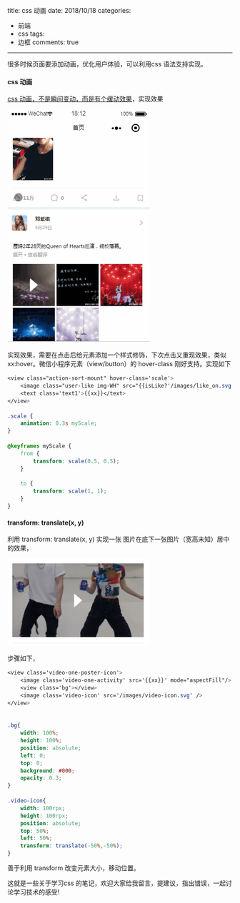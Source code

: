title: css 动画
date: 2018/10/18
categories:

- 前端
- css
tags:
- 边框
comments: true
---

很多时候页面要添加动画，优化用户体验，可以利用css 语法支持实现。
#### css 动画
[css 动画，不是瞬间变动，而是有个缓动效果](http://www.ruanyifeng.com/blog/2014/02/css_transition_and_animation.html)，实现效果

![动画图](/images/20181018/animation1.gif)

实现效果，需要在点击后给元素添加一个样式修饰，下次点击又重现效果，类似 xx:hover。微信小程序元素（view/button）的 hover-class 刚好支持。实现如下
```css
<view class="action-sort-mount" hover-class='scale'>
    <image class="user-like img-WH" src="{{isLike?'/images/like_on.svg':'/images/like.svg'}}" />
    <text class='text1'>{{xx}}</text>
</view>

.scale {
    animation: 0.3s myScale;
}

@keyframes myScale {
    from {
        transform: scale(0.5, 0.5);
    }

    to {
        transform: scale(1, 1);
    }
}
```

#### transform: translate(x, y)
利用  transform: translate(x, y) 实现一张 图片在底下一张图片（宽高未知）居中的效果，

![动画图](/images/20181018/图片中心居中.png)

步骤如下，
```css
<view class='video-one-poster-icon'>
    <image class='video-one-activity' src='{{xx}}' mode="aspectFill"/>
    <view class='bg'></view>  
    <image class='video-icon' src='/images/video-icon.svg' />
</view>


.bg{
    width: 100%;
    height: 100%;
    position: absolute;
    left: 0;
    top: 0;
    background: #000;
    opacity: 0.3;
}

.video-icon{
    width: 100rpx;
    height: 100rpx;
    position: absolute;
    top: 50%;
    left: 50%;
    transform: translate(-50%,-50%);
}
```

善于利用 transform 改变元素大小，移动位置。

这就是一些关于学习css 的笔记，欢迎大家给我留言，提建议，指出错误，一起讨论学习技术的感受!